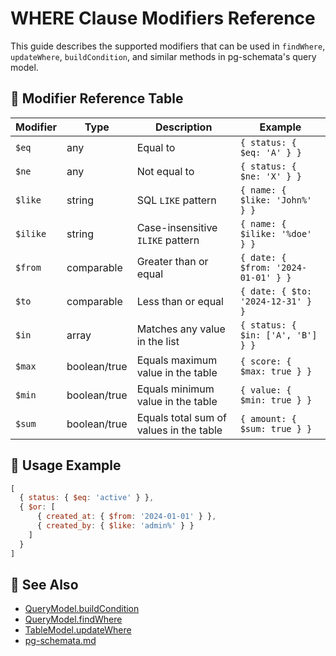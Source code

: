 # WHERE Clause Modifiers Reference

This guide describes the supported modifiers that can be used in `findWhere`, `updateWhere`, `buildCondition`, and similar methods in pg-schemata's query model.

## 📌 Modifier Reference Table

| Modifier     | Type           | Description                                      | Example                                   |
|--------------|----------------|--------------------------------------------------|-------------------------------------------|
| `$eq`        | any            | Equal to                                         | `{ status: { $eq: 'A' } }`                |
| `$ne`        | any            | Not equal to                                     | `{ status: { $ne: 'X' } }`                |
| `$like`      | string         | SQL `LIKE` pattern                               | `{ name: { $like: 'John%' } }`            |
| `$ilike`     | string         | Case-insensitive `ILIKE` pattern                 | `{ name: { $ilike: '%doe' } }`            |
| `$from`      | comparable     | Greater than or equal                            | `{ date: { $from: '2024-01-01' } }`       |
| `$to`        | comparable     | Less than or equal                               | `{ date: { $to: '2024-12-31' } }`         |
| `$in`        | array          | Matches any value in the list                    | `{ status: { $in: ['A', 'B'] } }`         |
| `$max`       | boolean/true   | Equals maximum value in the table                | `{ score: { $max: true } }`               |
| `$min`       | boolean/true   | Equals minimum value in the table                | `{ value: { $min: true } }`               |
| `$sum`       | boolean/true   | Equals total sum of values in the table          | `{ amount: { $sum: true } }`              |

## 🧠 Usage Example

```js
[
  { status: { $eq: 'active' } },
  { $or: [
      { created_at: { $from: '2024-01-01' } },
      { created_by: { $like: 'admin%' } }
    ]
  }
]
```

## 🔗 See Also

- [QueryModel.buildCondition](pg-schemata.md#buildcondition)
- [QueryModel.findWhere](pg-schemata.md#findWhere)
- [TableModel.updateWhere](pg-schemata.md#updateWhere)
- [pg-schemata.md](pg-schemata.md)
